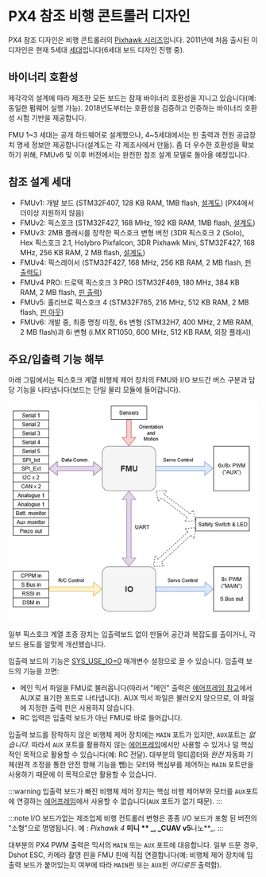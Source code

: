 # PX4 참조 비행 콘트롤러 디자인

PX4 참조 디자인은 비행 콘트롤러의 [Pixhawk 시리즈](../flight_controller/pixhawk_series.md)입니다. 2011년에 처음 출시된 이 디자인은 현재 5세대 [세대](#reference_design_generations)입니다(6세대 보드 디자인 진행 중).

## 바이너리 호환성

제각각의 설계에 따라 제조한 모든 보드는 잠재 바이너리 호환성을 지니고 있습니다(예: 동일한 펌웨어 실행 가능). 2018년도부터는 호환성을 검증하고 인증하는 바이너리 호환성 시험 기반을 제공합니다.

FMU 1~3 세대는 공개 하드웨어로 설계했으나, 4~5세대에서는 핀 출력과 전원 공급장치 명세 정보만 제공합니다(설계도는 각 제조사에서 만듦). 좀 더 우수한 호환성을 확보하기 위해, FMUv6 및 이후 버전에서는 완전한 참조 설계 모델로 돌아올 예정입니다.

<a id="reference_design_generations"></a>

## 참조 설계 세대

* FMUv1: 개발 보드 \(STM32F407, 128 KB RAM, 1MB flash, [설계도](https://github.com/PX4/Hardware/tree/master/FMUv1)\) (PX4에서 더이상 지원하지 않음)
* FMUv2: 픽스호크 \(STM32F427, 168 MHz, 192 KB RAM, 1MB flash, [설계도](https://github.com/PX4/Hardware/tree/master/FMUv2)\)
* FMUv3: 2MB 플래시를 장착한 픽스호크 변형 버전 \(3DR 픽스호크 2 \(Solo\), Hex 픽스호크 2.1, Holybro Pixfalcon, 3DR Pixhawk Mini, STM32F427, 168 MHz, 256 KB RAM, 2 MB flash, [설계도](https://github.com/PX4/Hardware/tree/master/FMUv3_REV_D)\)
* FMUv4: 픽스레이서 \(STM32F427, 168 MHz, 256 KB RAM, 2 MB flash, [핀 출력도](https://docs.google.com/spreadsheets/d/1raRRouNsveQz8cj-EneWG6iW0dqGfRAifI91I2Sr5E0/edit#gid=1585075739)\)
* FMUv4 PRO: 드로텍 픽스호크 3 PRO \(STM32F469, 180 MHz, 384 KB RAM, 2 MB flash, [핀 출력](https://docs.google.com/spreadsheets/d/1raRRouNsveQz8cj-EneWG6iW0dqGfRAifI91I2Sr5E0/edit#gid=1585075739)\)
* FMUv5: 홀리브로 픽스호크 4 \(STM32F765, 216 MHz, 512 KB RAM, 2 MB flash, [핀 아웃](https://docs.google.com/spreadsheets/d/1-n0__BYDedQrc_2NHqBenG1DNepAgnHpSGglke-QQwY/edit#gid=912976165)\)
* FMUv6: 개발 중, 최종 명칭 미정, 6s 변형 \(STM32H7, 400 MHz, 2 MB RAM,  2 MB flash\)과 6i 변형 \(i.MX RT1050, 600 MHz, 512 KB RAM, 외장 플래시\)


## 주요/입출력 기능 해부

아래 그림에서는 픽스호크 계열 비행체 제어 장치의 FMU와 I/O 보드간 버스 구분과 담당 기능을 나타냅니다(보드는 단일 물리 모듈에 들어갑니다).

![PX4 주요/입출력 기능 해부](../../assets/diagrams/px4_fmu_io_functions.png)

<!-- Draw.io version of file can be found here: https://drive.google.com/file/d/1H0nK7Ufo979BE9EBjJ_ccVx3fcsilPS3/view?usp=sharing -->

일부 픽스호크 계열 조종 장치는 입출력보드 없이 만들어 공간과 복잡도를 출이거나, 각 보드 용도를 알맞게 개선했습니다.

입출력 보드의 기능은 [SYS_USE_IO=0](../advanced_config/parameter_reference.md#SYS_USE_IO) 매개변수 설정으로 끌 수 있습니다. 입출력 보드의 기능을 끄면:
- 메인 믹서 파일을 FMU로 불러옵니다(따라서 "메인" 출력은 [에어프레임 참고](../airframes/airframe_reference.md)에서 AUX로 표기한 포트로 나타냅니다). AUX 믹서 파일은 불러오지 않으므로, 이 파일에 지정한 출력 핀은 사용하지 않습니다.
- RC 입력은 입출력 보드가 아닌 FMU로 바로 들어갑니다.

입출력 보드를 장착하지 않은 비행체 제어 장치에는 `MAIN` 포트가 있지만, `AUX`포트는 *없습니다*. 따라서 `AUX` 포트를 활용하지 않는 [에어프레임](../airframes/airframe_reference.md)에서만 사용할 수 있거나 덜 핵심적인 목적으로 활용할 수 있습니다(예: RC 전달). 대부분의 멀티콥터와 *완전* 자동화 기체(원격 조정을 통한 안전 항해 기능을 뺌)는 모터와 핵심부를 제어하는 `MAIN` 포트만을 사용하기 때문에 이 목적으로만 활용할 수 있습니다.

:::warning
입출력 보드가 빠진 비행체 제어 장치는 핵심 비행 제어부와 모터를 `AUX`포트에 연결하는 [에어프레임](../airframes/airframe_reference.md)에서 사용할 수 없습니다(`AUX` 포트가 없기 때문).
:::

:::note
I/O 보드가없는 제조업체 비행 컨트롤러 변형은 종종 I/O 보드가 포함 된 버전의 "소형"으로 명명됩니다. 예 : _Pixhawk 4_ **미니 ** _, _CUAV v5**나노**_.
:::

대부분의 PX4 PWM 출력은 믹서의  `MAIN` 또는 `AUX` 포트에 대응합니다. 일부 드문 경우, Dshot ESC, 카메라 촬영 핀을 FMU 핀에 직접 연결합니다(예: 비행체 제어 장치에 입출력 보드가 붙어있는지 여부에 따라 `MAIN`핀 또는 `AUX`핀 *어디로든* 출력함).
